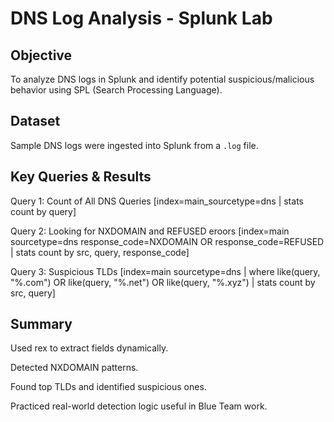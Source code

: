 # DNS Log Analysis - Splunk Lab

## Objective
To analyze DNS logs in Splunk and identify potential suspicious/malicious behavior using SPL (Search Processing Language).

## Dataset
Sample DNS logs were ingested into Splunk from a `.log` file.

## Key Queries & Results

Query 1: Count of All DNS Queries [index=main_sourcetype=dns | stats count by query]

Query 2: Looking for NXDOMAIN and REFUSED eroors [index=main sourcetype=dns response_code=NXDOMAIN OR response_code=REFUSED | stats count by src, query, response_code]

Query 3: Suspicious TLDs [index=main sourcetype=dns | where like(query, "%.com") OR like(query, "%.net") OR like(query, "%.xyz") | stats count by src, query]

## Summary
Used rex to extract fields dynamically.

Detected NXDOMAIN patterns.

Found top TLDs and identified suspicious ones.

Practiced real-world detection logic useful in Blue Team work.

